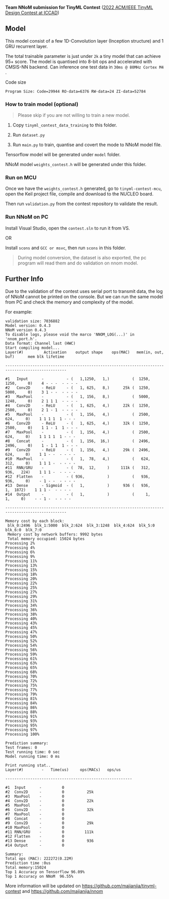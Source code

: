 **Team NNoM submission for TinyML Contest** ([2022 ACM/IEEE TinyML Design Contest at ICCAD](https://tinymlcontest.github.io/))

## Model

This model consist of a few 1D-Convolution layer (Inception structure) and 1 GRU recurrent layer. 

The total trainable parameter is just under `2k` a tiny model that can achieve 95+ score. The model is quantised into 8-bit ops and accelerated with CMSIS-NN backend. Can inference one test data in `30ms @ 80MHz Cortex M4` . 

Code size

`Program Size: Code=29944 RO-data=6376 RW-data=24 ZI-data=52784  `

### How to train model (optional)

> Please skip if you are not willing to train a new model. 

1. Copy `tinyml_contest_data_training` to this folder.

2. Run `dataset.py`

3. Run `main.py` to train, quantise and covert the mode to NNoM model file. 

Tensorflow model will be generated under `model` folder.   

NNoM model `weights_contest.h` will be generated under this folder.

### Run on MCU

Once we have the `weights_contest.h` generated, go to `tinyml-contest-mcu`, open the Keil project file, compile and download to the NUCLEO board. 

Then run `validation.py` from the contest repository to validate the result. 

### Run NNoM on PC

Install Visual Studio, open the `contest.sln` to run it from VS. 

OR

Install `scons` and `GCC or msvc`, then run `scons` in this folder. 

> During model conversion, the dataset is also exported, the pc program will read them and do validation on nnom model. 

## Further Info

Due to the validation of the contest uses serial port to transmit data, the log of NNoM cannot be printed on the console. But we can run the same model from PC and check the memory and complexity of the model. 

For example:

```
validation size: 7036882
Model version: 0.4.3
NNoM version 0.4.3
To disable logs, please void the marco 'NNOM_LOG(...)' in 'nnom_port.h'.
Data format: Channel last (HWC)
Start compiling model...
Layer(#)         Activation    output shape    ops(MAC)   mem(in, out, buf)      mem blk lifetime

-------------------------------------------------------------------------------------------------

#1   Input      -          - (   1,1250,   1,)          (  1250,  1250,     0)    4 - - -  - - - - 
#2   Conv2D     - ReLU     - (   1, 625,   8,)      25k (  1250,  5000,     0)    3 1 - -  - - - - 
#3   MaxPool    -          - (   1, 156,   8,)          (  5000,  1248,     0)    2 1 1 1  - - - - 
#4   Conv2D     - ReLU     - (   1, 625,   4,)      22k (  1250,  2500,     0)    2 1 - 1  - - - - 
#5   MaxPool    -          - (   1, 156,   4,)          (  2500,   624,     0)    1 1 1 1  1 - - - 
#6   Conv2D     - ReLU     - (   1, 625,   4,)      32k (  1250,  2500,     0)    1 1 - 1  1 - - - 
#7   MaxPool    -          - (   1, 156,   4,)          (  2500,   624,     0)    1 1 1 1  1 - - - 
#8   Concat     -          - (   1, 156,  16,)          (  2496,  2496,     0)    1 - 1 1  1 - - - 
#9   Conv2D     - ReLU     - (   1, 156,   4,)      29k (  2496,   624,     0)    1 1 - -  - - - - 
#10  MaxPool    -          - (   1,  78,   4,)          (   624,   312,     0)    1 1 1 -  - - - - 
#11  RNN/GRU    -          - (  78,  12,     )     111k (   312,   936,   224)    1 1 1 -  - - - - 
#12  Flatten    -          - ( 936,          )          (   936,   936,     0)    - 1 - -  - - - - 
#13  Dense      - Sigmoid  - (   1,          )      936 (   936,     1,  1872)    1 1 1 -  - - - - 
#14  Output     -          - (   1,          )          (     1,     1,     0)    - - 1 -  - - - - 

-------------------------------------------------------------------------------------------------

Memory cost by each block:
 blk_0:2496  blk_1:5000  blk_2:624  blk_3:1248  blk_4:624  blk_5:0  blk_6:0  blk_7:0  
 Memory cost by network buffers: 9992 bytes
 Total memory occupied: 15024 bytes
Processing 2%
Processing 4%
Processing 6%
Processing 9%
Processing 11%
Processing 13%
Processing 15%
Processing 18%
Processing 20%
Processing 22%
Processing 25%
Processing 27%
Processing 29%
Processing 31%
Processing 34%
Processing 36%
Processing 38%
Processing 40%
Processing 43%
Processing 45%
Processing 47%
Processing 50%
Processing 52%
Processing 54%
Processing 56%
Processing 59%
Processing 61%
Processing 63%
Processing 65%
Processing 68%
Processing 70%
Processing 72%
Processing 75%
Processing 77%
Processing 79%
Processing 81%
Processing 84%
Processing 86%
Processing 88%
Processing 91%
Processing 93%
Processing 95%
Processing 97%
Processing 100%

Prediction summary:
Test frames: 0
Test running time: 0 sec
Model running time: 0 ms

Print running stat..
Layer(#)        -   Time(us)     ops(MACs)   ops/us 

--------------------------------------------------------

#1  Input      -         0                  
#2  Conv2D     -         0          25k     
#3  MaxPool    -         0                  
#4  Conv2D     -         0          22k     
#5  MaxPool    -         0                  
#6  Conv2D     -         0          32k     
#7  MaxPool    -         0                  
#8  Concat     -         0                  
#9  Conv2D     -         0          29k     
#10 MaxPool    -         0                  
#11 RNN/GRU    -         0         111k     
#12 Flatten    -         0                  
#13 Dense      -         0          936     
#14 Output     -         0                  

Summary:
Total ops (MAC): 222272(0.22M)
Prediction time :0us
Total memory:15024
Top 1 Accuracy on Tensorflow 96.09%
Top 1 Accuracy on NNoM  96.55%
```

More information will be updated on https://github.com/majianjia/tinyml-contest and https://github.com/majianjia/nnom
